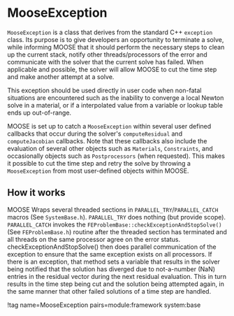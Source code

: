 # MooseException

`MooseException` is a class that derives from the standard C++ `exception` class. Its purpose is to give developers
an opportunity to terminate a solve, while informing MOOSE that it should perform the
necessary steps to clean up the current stack, notify other threads/processors of the error
and communicate with the solver that the current solve has failed. When applicable and possible,
the solver will allow MOOSE to cut the time step and make another attempt at a solve.

This exception should be used directly in user code when non-fatal situations are encountered
such as the inability to converge a local Newton solve in a material, or if a interpolated value
from a variable or lookup table ends up out-of-range.

MOOSE is set up to catch a `MooseException` within several user defined callbacks that occur during
the solver's `computeResidual` and `computeJacobian` callbacks. Note that these callbacks also include
the evaluation of several other objects such as `Materials`, `Constraints`, and occasionally objects
such as `Postprocessors` (when requested). This makes it possible to cut the time step and retry
the solve by throwing a `MooseException` from most user-defined objects within MOOSE.

## How it works

MOOSE Wraps several threaded sections in `PARALLEL_TRY`/`PARALLEL_CATCH` macros (See `SystemBase.h`).
`PARALLEL_TRY` does nothing (but provide scope). `PARALLEL_CATCH` invokes the
`FEProblemBase::checkExceptionAndStopSolve()` (See `FEProblemBase.h`) routine after the threaded section
has terminated and all threads on the same processor agree on the error status.
checkExceptionAndStopSolve() then does parallel communication of the exception to ensure that
the same exception exists on all processors. If there is an exception, that method sets
a variable that results in the solver being notified that the solution has diverged due to not-a-number
(NaN) entries in the residual vector during the next residual evaluation. This in turn results
in the time step being cut and the solution being attempted again, in the same manner that other failed
solutions of a time step are handled.

!tag name=MooseException pairs=module:framework system:base
